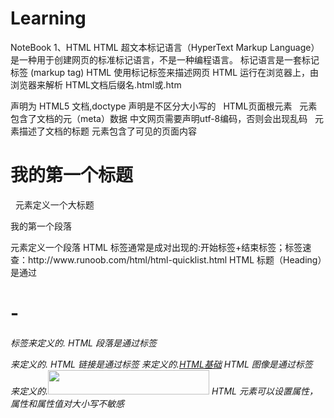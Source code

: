 # Learning
NoteBook
1、HTML
 HTML 超文本标记语言（HyperText Markup Language）是一种用于创建网页的标准标记语言，不是一种编程语言。
 标记语言是一套标记标签 (markup tag)
 HTML 使用标记标签来描述网页
 HTML 运行在浏览器上，由浏览器来解析
 HTML文档后缀名.html或.htm
<!DOCTYPE html>  声明为 HTML5 文档,doctype 声明是不区分大小写的
 <html>   HTML页面根元素
  <head>  元素包含了文档的元（meta）数据
   <meta charset="utf-8">  中文网页需要声明utf-8编码，否则会出现乱码
   <title>HTML测试</title>  元素描述了文档的标题
  </head>
  <body>      元素包含了可见的页面内容
   <h1>我的第一个标题</h1>    元素定义一个大标题
   <p>我的第一个段落</p>   元素定义一个段落
  </body>
 </html>
HTML 标签通常是成对出现的:开始标签+结束标签；标签速查：http://www.runoob.com/html/html-quicklist.html
 HTML 标题（Heading）是通过<h1> - <h6> 标签来定义的.
 HTML 段落是通过标签 <p> 来定义的.
 HTML 链接是通过标签 <a> 来定义的.<a href="http://www.runoob.com/html/html-basic.html">HTML基础</a>
 HTML 图像是通过标签 <img> 来定义的.<img src="http://www.runoob.com/images/logo.png" width="258" height="39" />
 HTML 元素可以设置属性，属性和属性值对大小写不敏感
 <script> 标签用于定义客户端脚本，比如 JavaScript。
 XHTML 以 XML 格式编写的 HTML，是强制性的   声明 ：<!DOCTYPE ....>
